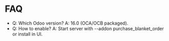 # FAQ

- Q: Which Odoo version? A: 16.0 (OCA/OCB packaged).
- Q: How to enable? A: Start server with --addon purchase_blanket_order or install in UI.
